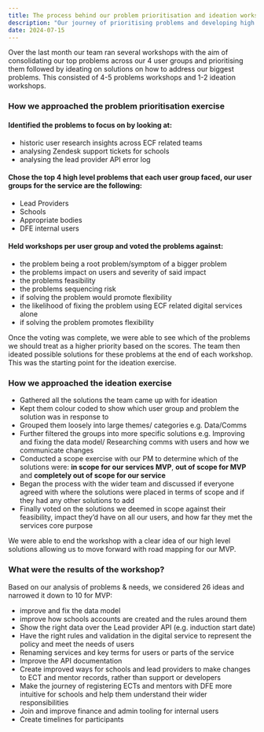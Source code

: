 ```yaml
---
title: The process behind our problem prioritisation and ideation workshops
description: "Our journey of prioritising problems and developing high level solutions to take forward"
date: 2024-07-15
---
```


Over the last month our team ran several workshops with the aim of consolidating our top problems across our 4 user groups and prioritising them followed by ideating on solutions on how to address our biggest problems. This consisted of 4-5 problems workshops and 1-2 ideation workshops.

### How we approached the problem prioritisation exercise

#### Identified the problems to focus on by looking at:

* historic user research insights across ECF related teams
* analysing Zendesk support tickets for schools
* analysing the lead provider API error log

#### Chose the top 4 high level problems that each user group faced, our user groups for the service are the following:

* Lead Providers 
* Schools
* Appropriate bodies
* DFE internal users

#### Held workshops per user group and voted the problems against:

*	the problem being a root problem/symptom of a bigger problem
*	the problems impact on users and severity of said impact
*	the problems feasibility
*	the problems sequencing risk
*	if solving the problem would promote flexibility
*	the likelihood of fixing the problem using ECF related digital services alone 
*	if solving the problem promotes flexibility

Once the voting was complete, we were able to see which of the problems we should treat as a higher priority based on the scores. The team then ideated possible solutions for these problems at the end of each workshop. This was the starting point for the ideation exercise.

### How we approached the ideation exercise

*	Gathered all the solutions the team came up with for ideation
*	Kept them colour coded to show which user group and problem the solution was in response to 
*	Grouped them loosely into large themes/ categories e.g. Data/Comms 
*	Further filtered the groups into more specific solutions e.g. Improving and fixing the data model/ Researching comms with users and how we communicate changes
*	Conducted a scope exercise with our PM to determine which of the solutions were: **in scope for our services MVP**, **out of scope for MVP** and **completely out of scope for our service**
*	Began the process with the wider team and discussed if everyone agreed with where the solutions were placed in terms of scope and if they had any other solutions to add
*	Finally voted on the solutions we deemed in scope against their feasibility, impact they’d have on all our users, and how far they met the services core purpose

We were able to end the workshop with a clear idea of our high level solutions allowing us to move forward with road mapping for our MVP.

### What were the results of the workshop?

Based on our analysis of problems & needs, we considered 26 ideas and narrowed it down to 10 for MVP:

*	improve and fix the data model
*	improve how schools accounts are created and the rules around them
*	Show the right data over the Lead provider API (e.g. induction start date)
*	Have the right rules and validation in the digital service to represent the policy and meet the needs of users
*	Renaming services and key terms for users or parts of the service
*	Improve the API documentation
*	Create improved ways for schools and lead providers to make changes to ECT and mentor records, rather than support or developers
*	Make the journey of registering ECTs and mentors with DFE more intuitive for schools and help them understand their wider responsibilities
*	 Join and improve finance and admin tooling for internal users
*	Create timelines for participants 








